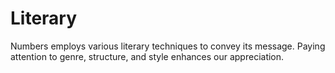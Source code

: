 # Literary

Numbers employs various literary techniques to convey its message. Paying attention to genre, structure, and style enhances our appreciation.

